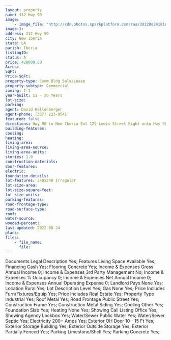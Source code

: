 ```yaml
---
layout: property
name: 312 Hwy 90  
image:
    - image_file: "http://cdn.photos.sparkplatform.com/raa/20220824181041747858000000.jpg"
image-1:
address: 312 Hwy 90 
city: New Iberia
state: LA
parish: Iberia
listingID: 
status: A
price: 420000.00
Acres: 
SqFt: 
Price-SqFt: 
property-type: Comm Bldg Sale/Lease
property-subtype: Commercial
zoning: I-1
year-built: 11 - 20 Years
lot-size: 
parking: 
agent: David Kellenberger
agent-phone: (337) 233-9541
featured: false
directions: Hwy 90 to New Iberia Ext 129 Lewis Street Right onto Hwy 90 Frontage Road. Past KOC rv park on Left.
building-features: 
cooling: 
heating: 
living-area: 
living-area-source: 
living-area-units: 
stories: 1.0
construction-materials: 
door-features: 
electric: 
foundation-details: 
lot-features: 340x240 Irregular
lot-size-area: 
lot-size-square-feet: 
lot-size-units: 
parking-features: 
road-frontage-type: 
road-surface-type: 
roof: 
water-source: 
wooded-percent: 
last-updated: 2022-08-24
plans: 
files:
    - file_name:
      file:
---
```

Documents	Legal Description	Yes;
Features	Living Space Available	Yes;
Financing	Cash	Yes;
Flooring	Concrete	Yes;
Income & Expenses	Gross Annual Income	0;
Income & Expenses	3rd Party Management	No;
Income & Expenses	% Occupancy	0;
Income & Expenses	Net Annual Income	0;
Income & Expenses	Annual Operating Expense	0;
Landlord Pays	None	Yes;
Location	Rural	Yes;
Lot Description	Level	Yes;
Gas	None	Yes;
Price Includes	Furn/Fixtures/Equip	Yes;
Price Includes	Real Estate	Yes;
Property Type	Industrial	Yes;
Roof	Metal	Yes;
Road Frontage	Public Street	Yes;
Construction	Frame	Yes;
Construction	Metal Siding	Yes;
Cooling	Other	Yes;
Foundation	Slab	Yes;
Heating	None	Yes;
Showing	Call Listing Office	Yes;
Showing	Agency Lockbox	Yes;
Water/Sewer	Public Water	Yes;
Water/Sewer	Septic	Yes;
Electricity	200+ Amps	Yes;
Exterior	OH Door 10 - 15 Ft	Yes;
Exterior	Storage Building	Yes;
Exterior	Outside Storage	Yes;
Exterior	Partially Fenced	Yes;
Parking	Limestone/Shell	Yes;
Parking	Concrete	Yes;

